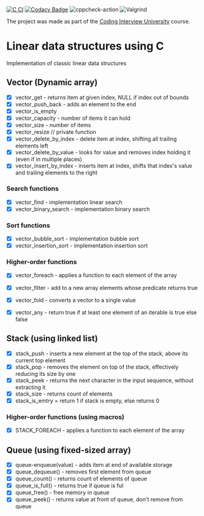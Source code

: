 [![C CI](https://github.com/dosart/Linear_data_structures_using_C/actions/workflows/main.yml/badge.svg)](https://github.com/dosart/Linear_data_structures_using_C/actions/workflows/main.yml)
[![Codacy Badge](https://app.codacy.com/project/badge/Grade/7fedc00712dd4d03b849d30c25736e31)](https://www.codacy.com/gh/dosart/Linear_data_structures_using_C/dashboard?utm_source=github.com&amp;utm_medium=referral&amp;utm_content=dosart/Linear_data_structures_using_C&amp;utm_campaign=Badge_Grade) ![cppcheck-action](https://github.com/stepin654321/MiniProject_Template/workflows/cppcheck-action/badge.svg) ![Valgrind](https://github.com/stepin654321/MiniProject_Template/workflows/Valgrind/badge.svg)

The project was made as part of the [Coding Interview University](https://github.com/Ilyushin/google-interview-university) course.

# Linear data structures using C
Implementation of classic linear data structures

## Vector (Dynamic array)

- [x] vector_get - returns item at given index, NULL if index out of bounds
- [x] vector_push_back - adds an element to the end
- [x] vector_is_empty 
- [x] vector_capacity - number of items it can hold
- [x] vector_size - number of items
- [x] vector_resize // private function
- [x] vector_delete_by_index - delete item at index, shifting all trailing elements left
- [x] vector_delete_by_value - looks for value and removes index holding it (even if in multiple places)
- [x] vector_insert_by_index - inserts item at index, shifts that index's value and trailing elements to the right

### Search functions

- [x] vector_find - implementation linear search
- [x] vector_binary_search - implementation binary search

### Sort functions

- [x] vector_bubble_sort - implementation bubble sort
- [x] vector_insertion_sort -  implementation insertion sort

### Higher-order functions
- [x] vector_foreach - applies a function to each element of the array
- [x] vector_filter - add to a new array elements whose predicate returns true
- [x] vector_fold - converts a vector to a single value
- [x] vector_any -  return true if at least one element of an iterable is true else false


## Stack (using linked list)

- [x] stack_push - inserts a new element at the top of the stack, above its current top element
- [x] stack_pop - removes the element on top of the stack, effectively reducing its size by one
- [x] stack_peek - returns the next character in the input sequence, without extracting it
- [x] stack_size - returns count of elements
- [x] stack_is_emtry = return 1 if stack is empty, else returns 0 

### Higher-order functions (using macros)

- [x] STACK_FOREACH - applies a function to each element of the array

## Queue (using fixed-sized array)

- [x] queue-enqueue(value) - adds item at end of available storage
- [x] queue_dequeue() - removes first element from queue
- [x] queue_count() - returns count of elements of queue
- [x] queue_is_full() - returns true if queue is ful
- [x] queue_free() - free memory in queue
- [x] queue_peek() - returns value at front of queue, don't remove from queue 
